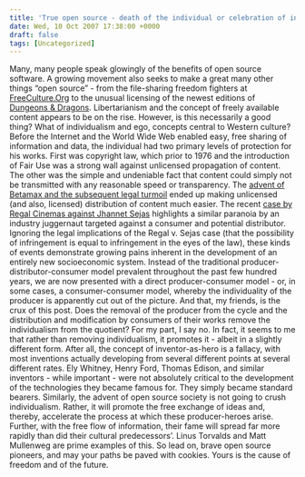 ```yaml
---
title: 'True open source - death of the individual or celebration of individualism?'
date: Wed, 10 Oct 2007 17:38:00 +0000
draft: false
tags: [Uncategorized]
---
```


Many, many people speak glowingly of the benefits of open source software. A growing movement also seeks to make a great many other things “open source” - from the file-sharing freedom fighters at [FreeCulture.Org](http://www.freeculture.org/) to the unusual licensing of the newest editions of [Dungeons & Dragons](http://www.wizards.com/dnd). Libertarianism and the concept of freely available content appears to be on the rise. However, is this necessarily a good thing? What of individualism and ego, concepts central to Western culture? Before the Internet and the World Wide Web enabled easy, free sharing of information and data, the individual had two primary levels of protection for his works. First was copyright law, which prior to 1976 and the introduction of Fair Use was a strong wall against unlicensed propagation of content. The other was the simple and undeniable fact that content could simply not be transmitted with any reasonable speed or transparency. The [advent of Betamax and the subsequent legal turmoil](http://www.gseis.ucla.edu/~howard/Papers/copyright99.html) ended up making unlicensed (and also, licensed) distribution of content much easier. The recent [case by Regal Cinemas against Jhannet Sejas](http://www.washingtonpost.com/wp-dyn/content/article/2007/08/01/AR2007080102398.html) highlights a similar paranoia by an industry juggernaut targeted against a consumer and potential distributor. Ignoring the legal implications of the Regal v. Sejas case (that the possibility of infringement is equal to infringement in the eyes of the law), these kinds of events demonstrate growing pains inherent in the development of an entirely new socioeconomic system. Instead of the traditional producer-distributor-consumer model prevalent throughout the past few hundred years, we are now presented with a direct producer-consumer model - or, in some cases, a consumer-consumer model, whereby the individuality of the producer is apparently cut out of the picture. And that, my friends, is the crux of this post. Does the removal of the producer from the cycle and the distribution and modification by consumers of their works remove the individualism from the quotient? For my part, I say no. In fact, it seems to me that rather than removing individualism, it promotes it - albeit in a slightly different form. After all, the concept of inventor-as-hero is a fallacy, with most inventions actually developing from several different points at several different rates. Ely Whitney, Henry Ford, Thomas Edison, and similar inventors - while important - were not absolutely critical to the development of the technologies they became famous for. They simply became standard bearers. Similarly, the advent of open source society is not going to crush individualism. Rather, it will promote the free exchange of ideas and, thereby, accelerate the process at which these producer-heroes arise. Further, with the free flow of information, their fame will spread far more rapidly than did their cultural predecessors’. Linus Torvalds and Matt Mullenweg are prime examples of this. So lead on, brave open source pioneers, and may your paths be paved with cookies. Yours is the cause of freedom and of the future.